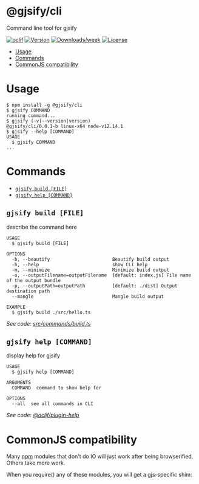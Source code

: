 @gjsify/cli
===========

Command line tool for gjsify

[![oclif](https://img.shields.io/badge/cli-oclif-brightgreen.svg)](https://oclif.io)
[![Version](https://img.shields.io/npm/v/@gjsify/cli.svg)](https://npmjs.org/package/@gjsify/cli)
[![Downloads/week](https://img.shields.io/npm/dw/@gjsify/cli.svg)](https://npmjs.org/package/@gjsify/cli)
[![License](https://img.shields.io/npm/l/@gjsify/cli.svg)](https://github.com/gjsify/cli/blob/master/package.json)

<!-- toc -->
* [Usage](#usage)
* [Commands](#commands)
* [CommonJS compatibility](#commonjs-compatibility)
<!-- tocstop -->
# Usage
<!-- usage -->
```sh-session
$ npm install -g @gjsify/cli
$ gjsify COMMAND
running command...
$ gjsify (-v|--version|version)
@gjsify/cli/0.0.1-b linux-x64 node-v12.14.1
$ gjsify --help [COMMAND]
USAGE
  $ gjsify COMMAND
...
```
<!-- usagestop -->
# Commands
<!-- commands -->
* [`gjsify build [FILE]`](#gjsify-build-file)
* [`gjsify help [COMMAND]`](#gjsify-help-command)

## `gjsify build [FILE]`

describe the command here

```
USAGE
  $ gjsify build [FILE]

OPTIONS
  -b, --beautify                       Beautify build output
  -h, --help                           show CLI help
  -m, --minimize                       Minimize build output
  -o, --outputFilename=outputFilename  [default: index.js] File name of the output bundle
  -p, --outputPath=outputPath          [default: ./dist] Output destination path
  --mangle                             Mangle build output

EXAMPLE
  $ gjsify build ./src/hello.ts
```

_See code: [src/commands/build.ts](https://github.com/gjsify/cli/blob/v0.0.1-b/src/commands/build.ts)_

## `gjsify help [COMMAND]`

display help for gjsify

```
USAGE
  $ gjsify help [COMMAND]

ARGUMENTS
  COMMAND  command to show help for

OPTIONS
  --all  see all commands in CLI
```

_See code: [@oclif/plugin-help](https://github.com/oclif/plugin-help/blob/v2.2.3/src/commands/help.ts)_
<!-- commandsstop -->

# CommonJS compatibility

Many [npm](https://www.npmjs.com/) modules that don't do IO will just work after being browserified. Others take more work.

When you require() any of these modules, you will get a gjs-specific shim:
